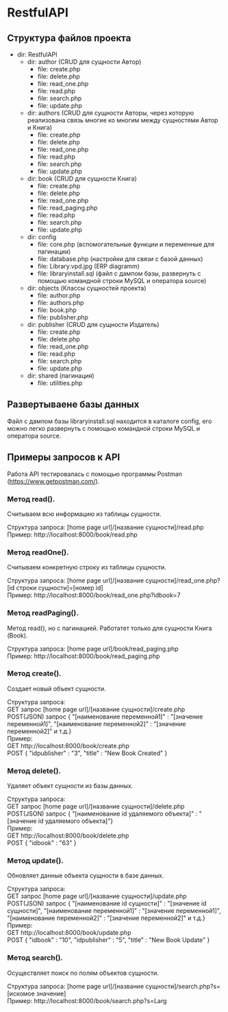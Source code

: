 # RestfulAPI
## Структура файлов проекта

* dir: RestfulAPI
    * dir: author (CRUD для сущности Автор)
        - file: create.php
        - file: delete.php
        - file: read_one.php
        - file: read.php
        - file: search.php
        - file: update.php
    * dir: authors (CRUD для сущности Авторы, через которую реализована связь многие ко многим между сущностями Автор и Книга)
        - file: create.php
        - file: delete.php
        - file: read_one.php
        - file: read.php
        - file: search.php
        - file: update.php
    * dir: book (CRUD для сущности Книга)
        - file: create.php
        - file: delete.php
        - file: read_one.php
        - file: read_paging.php
        - file: read.php
        - file: search.php
        - file: update.php
    * dir: config
        - file: core.php (вспомогательные функции и переменные для пагинации)
        - file: database.php (настройки для связи с базой данных)
        - file: Library.vpd.jpg (ERP diagramm)
        - file: libraryinstall.sql (файл с дампом базы, развернуть с помощью командной строки MySQL и оператора source)
     * dir: objects (Классы сущностей проекта)
        - file: author.php
        - file: authors.php
        - file: book.php
        - file: publisher.php
     * dir: publisher (CRUD для сущности Издатель)
        - file: create.php
        - file: delete.php
        - file: read_one.php
        - file: read.php
        - file: search.php
        - file: update.php
     * dir: shared (пагинация)
        - file: utilities.php

## Развертываене базы данных

Файл с дампом базы libraryinstall.sql находится в каталоге config, его можно легко развернуть с помощью командной строки MySQL и оператора source.

## Примеры запросов к API

Работа API тестировалась с помощью программы Postman (https://www.getpostman.com/).  

### Метод read().

Считываем всю информацию из таблицы сущности.  

Структура запроса:  [home page url]/[название сущности]/read.php  
Пример: http://localhost:8000/book/read.php

### Метод readOne().

Считываем конкретную строку из таблицы сущности.  

Структура запроса:  [home page url]/[название сущности]/read_one.php?[id строки сущности]=[номер id]  
Пример: http://localhost:8000/book/read_one.php?idbook=7

### Метод readPaging().

Метод read(), но с пагинацией. Работатет только для сущности Книга (Book).

Структура запроса:  [home page url]/book/read_paging.php  
Пример: http://localhost:8000/book/read_paging.php

### Метод create().

Создает новый объект сущности.

Структура запроса:  
GET запрос [home page url]/[название сущности]/create.php  
POST(JSON) запрос { "[наименование переменной1]" : "[значение переменной1]", "[наименование переменной2]" : "[значение переменной2]" и т.д.}  
Пример:  
GET http://localhost:8000/book/create.php  
POST { "idpublisher" : "3", "title" : "New Book Created" }

### Метод delete().

Удаляет объект сущности из базы данных.

Структура запроса:  
GET запрос [home page url]/[название сущности]/delete.php  
POST(JSON) запрос { "[наименование id удаляемого объекта]" : "[значение id удаляемого объекта]"}  
Пример:  
GET http://localhost:8000/book/delete.php  
POST { "idbook" : "63" }

### Метод update().

Обновляет данные объекта сущности в базе данных.  

Структура запроса:  
GET запрос [home page url]/[название сущности]/update.php  
POST(JSON) запрос { "[наименование id сущности]" : "[значение id сущности]", "[наименование переменной1]" : "[значение переменной1]", "[наименование переменной2]" : "[значение переменной2]" и т.д.}  
Пример:  
GET http://localhost:8000/book/update.php  
POST { "idbook" : "10", "idpublisher" : "5", "title" : "New Book Update" }

### Метод search().

Осуществляет поиск по полям объектов сущности.  

Структура запроса:  [home page url]/[название сущности]/search.php?s=[искомое значение]  
Пример: http://localhost:8000/book/search.php?s=Larg  

